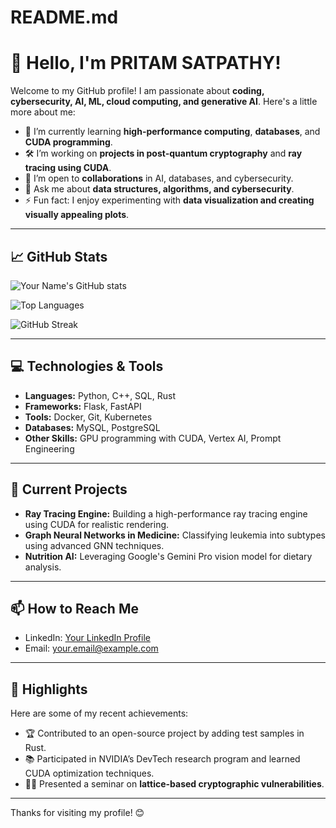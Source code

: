 # README.md
# 👋 Hello, I'm PRITAM SATPATHY!

Welcome to my GitHub profile! I am passionate about **coding, cybersecurity, AI, ML, cloud computing, and generative AI**. Here's a little more about me:

- 🌱 I’m currently learning **high-performance computing**, **databases**, and **CUDA programming**.
- 🛠️ I’m working on **projects in post-quantum cryptography** and **ray tracing using CUDA**.
- 👯 I’m open to **collaborations** in AI, databases, and cybersecurity.
- 💬 Ask me about **data structures, algorithms, and cybersecurity**.
- ⚡ Fun fact: I enjoy experimenting with **data visualization and creating visually appealing plots**.

---

## 📈 GitHub Stats

![Your Name's GitHub stats](https://github-readme-stats.vercel.app/api?username=ps2181&show_icons=true&theme=radical)

![Top Languages](https://github-readme-stats.vercel.app/api/top-langs/?username=ps2181&layout=compact&theme=radical)

![GitHub Streak](https://streak-stats.demolab.com/?user=ps2181&theme=radical)

---

## 💻 Technologies & Tools

- **Languages:** Python, C++, SQL, Rust
- **Frameworks:** Flask, FastAPI
- **Tools:** Docker, Git, Kubernetes
- **Databases:** MySQL, PostgreSQL
- **Other Skills:** GPU programming with CUDA, Vertex AI, Prompt Engineering

---

## 🚀 Current Projects

- **Ray Tracing Engine:** Building a high-performance ray tracing engine using CUDA for realistic rendering.
- **Graph Neural Networks in Medicine:** Classifying leukemia into subtypes using advanced GNN techniques.
- **Nutrition AI:** Leveraging Google's Gemini Pro vision model for dietary analysis.

---

## 📫 How to Reach Me

- LinkedIn: [Your LinkedIn Profile]([https://www.linkedin.com/in/pritam-satpathy-9a8aa4244/])
- Email: [your.email@example.com](hellopritam31@gmail.com)

---

## 🌟 Highlights

Here are some of my recent achievements:
- 🏆 Contributed to an open-source project by adding test samples in Rust.
- 📚 Participated in NVIDIA’s DevTech research program and learned CUDA optimization techniques.
- 🧑‍🏫 Presented a seminar on **lattice-based cryptographic vulnerabilities**.

---

Thanks for visiting my profile! 😊
